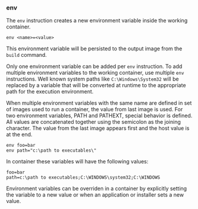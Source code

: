 ### env

The `env` instruction creates a new environment variable inside the working container. 

```
env <name>=<value>
```

This environment variable will be persisted to the output image from the `build` command. 

Only one environment variable can be added per `env` instruction. To add multiple environment variables to the working container, use multiple `env` instructions. Well known system paths like `C:\Windows\System32` will be replaced by a variable that will be converted at runtime to the appropriate path for the execution environment.

When multiple environment variables with the same name are defined in set of images used to run a container, the value from last image is used. For two environment variables, PATH and PATHEXT, special behavior is defined. All values are concatenated together using the semicolon as the joining character. The value from the last image appears first and the host value is at the end.

```
env foo=bar
env path="c:\path to executables\"
```

In container these variables will have the following values:

```
foo=bar
path=c:\path to executables;C:\WINDOWS\system32;C:\WINDOWS
```

Environment variables can be overriden in a container by explicitly setting the variable to a new value or when an application or installer sets a new value.

